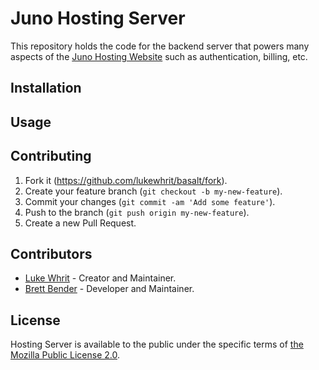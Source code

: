 # Juno Hosting Server

This repository holds the code for the backend server that powers many aspects of the [Juno Hosting Website](https://github.com/junodevs/hosting-website) such as authentication, billing, etc.

## Installation
## Usage

## Contributing

1. Fork it (<https://github.com/lukewhrit/basalt/fork>).
2. Create your feature branch (`git checkout -b my-new-feature`).
3. Commit your changes (`git commit -am 'Add some feature'`).
4. Push to the branch (`git push origin my-new-feature`).
5. Create a new Pull Request.

## Contributors

* [Luke Whrit](https://github.com/lukewhrit) - Creator and Maintainer.
* [Brett Bender](https://github.com/GreatGodApollo) - Developer and Maintainer.

## License

Hosting Server is available to the public under the specific terms of [the Mozilla Public License 2.0](LICENSE).
